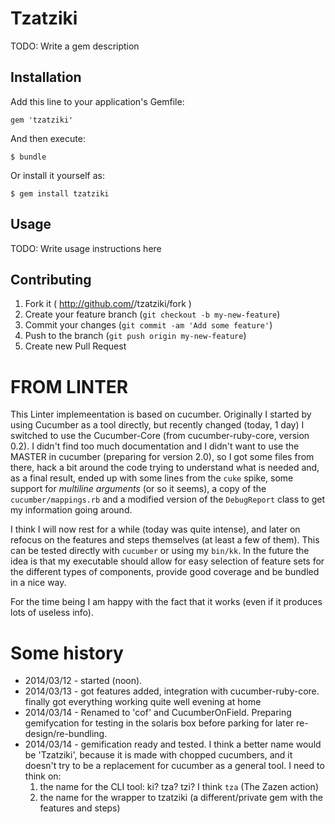 # Tzatziki

TODO: Write a gem description

## Installation

Add this line to your application's Gemfile:

    gem 'tzatziki'

And then execute:

    $ bundle

Or install it yourself as:

    $ gem install tzatziki

## Usage

TODO: Write usage instructions here

## Contributing

1. Fork it ( http://github.com/<my-github-username>/tzatziki/fork )
2. Create your feature branch (`git checkout -b my-new-feature`)
3. Commit your changes (`git commit -am 'Add some feature'`)
4. Push to the branch (`git push origin my-new-feature`)
5. Create new Pull Request


# FROM LINTER

This Linter implemeentation is based on cucumber. Originally I started by using Cucumber as a tool directly, but recently changed (today, 1 day) I switched to use the Cucumber-Core (from cucumber-ruby-core, version 0.2). I didn't find too much documentation and I didn't want to use the MASTER in cucumber (preparing for version 2.0), so I got some files from there, hack a bit around the code trying to understand what is needed and, as a final result, ended up with some lines from the ```cuke``` spike, some support for *multiline arguments* (or so it seems), a copy of the ```cucumber/mappings.rb``` and a modified version of the ```DebugReport``` class to get my information going around.

I think I will now rest for a while (today was quite intense), and later on refocus on the features and steps themselves (at least a few of them).
This can be tested directly with ```cucumber``` or using my ```bin/kk```. In the future the idea is that my executable should allow for easy selection of feature sets for the different types of components, provide good coverage and be bundled in a nice way.

For the time being I am happy with the fact that it works (even if it produces lots of useless info).

# Some history
* 2014/03/12 - started (noon).
* 2014/03/13 - got features added, integration with cucumber-ruby-core. finally got everything working quite well evening at home
* 2014/03/14 - Renamed to 'cof' and CucumberOnField. Preparing gemifycation for testing in the solaris box before parking for later re-design/re-bundling.
* 2014/03/14 - gemification ready and tested. I think a better name would be 'Tzatziki', because it is made with chopped cucumbers, and it doesn't try to be a replacement for cucumber as a general tool. I need to think on:
   1. the name for the CLI tool: ki? tza? tzi? I think ```tza``` (The Zazen action)
   2. the name for the wrapper to tzatziki (a different/private gem with the features and steps)


